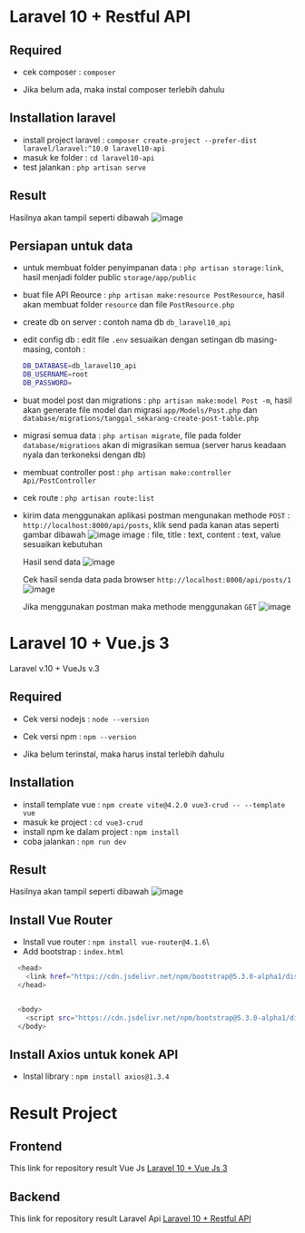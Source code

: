 # Laravel 10 + Restful API
## Required
- cek composer : `composer`

- Jika belum ada, maka instal composer terlebih dahulu

## Installation laravel
- install project laravel : `composer create-project --prefer-dist laravel/laravel:^10.0 laravel10-api`
- masuk ke folder : `cd laravel10-api`
- test jalankan : `php artisan serve`

## Result
Hasilnya akan tampil seperti dibawah
![image](https://github.com/omeans-team/installation-vuejs/assets/47584746/7428353a-c44b-413b-8723-e7313719f6db)

## Persiapan untuk data 
- untuk membuat folder penyimpanan data : `php artisan storage:link`, hasil menjadi folder public `storage/app/public`
- buat file API Reource : `php artisan make:resource PostResource`, hasil akan membuat folder `resource` dan file `PostResource.php`
- create db on server : contoh nama db `db_laravel10_api`
- edit config db : edit file `.env` sesuaikan dengan setingan db masing-masing,
  contoh :
  ```bash
  DB_DATABASE=db_laravel10_api
  DB_USERNAME=root
  DB_PASSWORD=
  ```
- buat model post dan migrations : `php artisan make:model Post -m`, hasil akan generate file model dan migrasi `app/Models/Post.php` dan `database/migrations/tanggal_sekarang-create-post-table.php`
- migrasi semua data : `php artisan migrate`, file pada folder `database/migrations` akan di migrasikan semua (server harus keadaan nyala dan terkoneksi dengan db)
- membuat controller post : `php artisan make:controller Api/PostController`
- cek route : `php artisan route:list`

- kirim data menggunakan aplikasi postman mengunakan methode `POST` : `http://localhost:8000/api/posts`, klik send pada kanan atas seperti gambar dibawah
  ![image](https://github.com/omeans-team/installation-vuejs/assets/47584746/87b50579-918c-48ea-9541-ba71755ff6e6)
  image : file, title : text, content : text, value sesuaikan kebutuhan

  Hasil send data
  ![image](https://github.com/omeans-team/installation-vuejs/assets/47584746/0f52d581-f74c-4233-9aee-275a3f158be8)

  Cek hasil senda data pada browser
  `http://localhost:8000/api/posts/1`
  ![image](https://github.com/omeans-team/installation-vuejs/assets/47584746/cdbec66f-58bd-4dc6-8b58-0a39e9524d58)

  Jika menggunakan postman maka methode menggunakan `GET`
  ![image](https://github.com/omeans-team/installation-vuejs/assets/47584746/9b373f4f-7941-4bfa-84bc-f724cfb7343e)



# Laravel 10 + Vue.js 3
Laravel v.10 + VueJs v.3

## Required
- Cek versi nodejs : `node --version`
- Cek versi npm : `npm --version`

- Jika belum terinstal, maka harus instal terlebih dahulu

## Installation
- install template vue : `npm create vite@4.2.0 vue3-crud -- --template vue`
- masuk ke project : `cd vue3-crud`
- install npm ke dalam project : `npm install`
- coba jalankan : `npm run dev`

## Result
Hasilnya akan tampil seperti dibawah
![image](https://github.com/omeans-team/installation-vuejs/assets/47584746/afe64c24-4f43-41ba-ae9e-32edced724ca)


## Install Vue Router
- Install vue router : `npm install vue-router@4.1.6`\
- Add bootstrap : `index.html`
```bash
  <head>
    <link href="https://cdn.jsdelivr.net/npm/bootstrap@5.3.0-alpha1/dist/css/bootstrap.min.css" rel="stylesheet">
  </head>
```
```bash

  <body>
    <script src="https://cdn.jsdelivr.net/npm/bootstrap@5.3.0-alpha1/dist/js/bootstrap.bundle.min.js"></script>
  </body>
```

## Install Axios untuk konek API
- Instal library : `npm install axios@1.3.4`

# Result Project
## Frontend
This link for repository result Vue Js [Laravel 10 + Vue Js 3](https://github.com/omeans-team/laravel10-vuejs3)
## Backend
This link for repository result Laravel Api [Laravel 10 + Restful API](https://github.com/omeans-team/laravel10-api)
